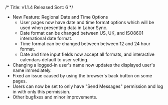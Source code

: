 /*
Title: v1.1.4 Released
Sort: 6
*/
- New Feature: Regional Date and Time Options  
   - User pages now have date and time format options which will be used when presenting data in Labor Sync.
   - Date format can be changed between US, UK, and ISO8601 international date format.
   - Time format can be changed between between 12 and 24 hour format.
   - Date and time input fields now accept all formats, and interactive calendars default to user setting.
- Changing a logged-in user's name now updates the displayed user's name immediately.
- Fixed an issue caused by using the browser's back button on some pages.
- Users can now be set to only have "Send Messages" permission and log in with only this permission.
- Other bugfixes and minor improvements.